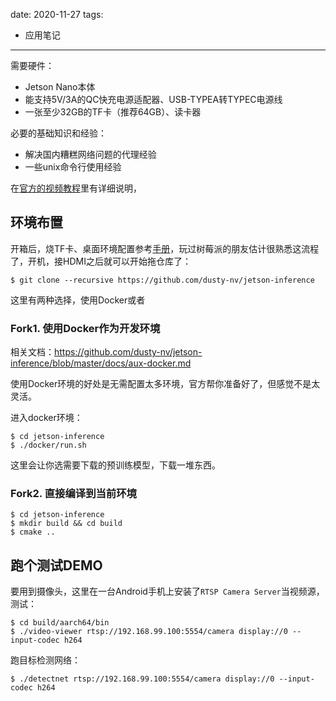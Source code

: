 date: 2020-11-27
tags:

- 应用笔记

---


<!--more-->

需要硬件：

- Jetson Nano本体
- 能支持5V/3A的QC快充电源适配器、USB-TYPEA转TYPEC电源线
- 一张至少32GB的TF卡（推荐64GB）、读卡器

必要的基础知识和经验：

- 解决国内糟糕网络问题的代理经验
- 一些unix命令行使用经验

在[官方的视频教程](https://www.youtube.com/watch?v=QXIwdsyK7Rw&list=PL5B692fm6--uQRRDTPsJDp4o0xbzkoyf8&index=9)里有详细说明，

## 环境布置

开箱后，烧TF卡、桌面环境配置参考[手册](https://developer.nvidia.com/embedded/learn/jetson-nano-2gb-devkit-user-guide)，玩过树莓派的朋友估计很熟悉这流程了，开机，接HDMI之后就可以开始拖仓库了：

```
$ git clone --recursive https://github.com/dusty-nv/jetson-inference
```

这里有两种选择，使用Docker或者

### Fork1. 使用Docker作为开发环境

相关文档：https://github.com/dusty-nv/jetson-inference/blob/master/docs/aux-docker.md

使用Docker环境的好处是无需配置太多环境，官方帮你准备好了，但感觉不是太灵活。

进入docker环境：

```
$ cd jetson-inference
$ ./docker/run.sh
```

这里会让你选需要下载的预训练模型，下载一堆东西。


### Fork2. 直接编译到当前环境

```
$ cd jetson-inference
$ mkdir build && cd build
$ cmake ..
```

## 跑个测试DEMO

要用到摄像头，这里在一台Android手机上安装了`RTSP Camera Server`当视频源，测试：

```
$ cd build/aarch64/bin
$ ./video-viewer rtsp://192.168.99.100:5554/camera display://0 --input-codec h264
```

跑目标检测网络：

```
$ ./detectnet rtsp://192.168.99.100:5554/camera display://0 --input-codec h264
```